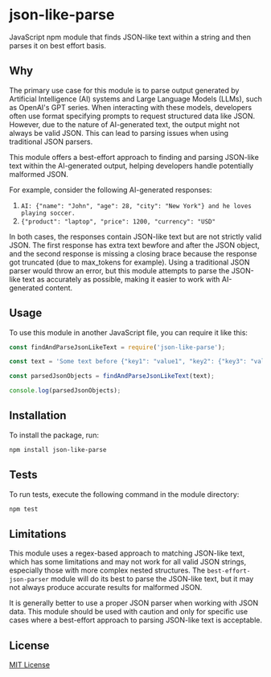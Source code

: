 # json-like-parse
JavaScript npm module that finds JSON-like text within a string and then parses it on best effort basis.

## Why

The primary use case for this module is to parse output generated by Artificial Intelligence (AI) systems and Large Language Models (LLMs), such as OpenAI's GPT series. When interacting with these models, developers often use format specifying prompts to request structured data like JSON. However, due to the nature of AI-generated text, the output might not always be valid JSON. This can lead to parsing issues when using traditional JSON parsers.

This module offers a best-effort approach to finding and parsing JSON-like text within the AI-generated output, helping developers handle potentially malformed JSON.

For example, consider the following AI-generated responses:

1. `AI: {"name": "John", "age": 28, "city": "New York"} and he loves playing soccer.`
2. `{"product": "laptop", "price": 1200, "currency": "USD"`

In both cases, the responses contain JSON-like text but are not strictly valid JSON. The first response has extra text bewfore and after the JSON object, and the second response is missing a closing brace because the response got truncated (due to max_tokens for example). Using a traditional JSON parser would throw an error, but this module attempts to parse the JSON-like text as accurately as possible, making it easier to work with AI-generated content.

## Usage
To use this module in another JavaScript file, you can require it like this:
```js
const findAndParseJsonLikeText = require('json-like-parse');

const text = 'Some text before {"key1": "value1", "key2": {"key3": "value3"}} some text after';

const parsedJsonObjects = findAndParseJsonLikeText(text);

console.log(parsedJsonObjects);
```

## Installation

To install the package, run:

```bash
npm install json-like-parse
```

## Tests

To run tests, execute the following command in the module directory:

```bash
npm test
```

## Limitations

This module uses a regex-based approach to matching JSON-like text, which has some limitations and may not work for all valid JSON strings, especially those with more complex nested structures. The `best-effort-json-parser` module will do its best to parse the JSON-like text, but it may not always produce accurate results for malformed JSON.

It is generally better to use a proper JSON parser when working with JSON data. This module should be used with caution and only for specific use cases where a best-effort approach to parsing JSON-like text is acceptable.

## License

[MIT License](https://choosealicense.com/licenses/mit/)